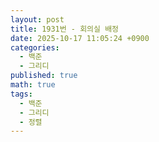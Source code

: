 ```yaml
---
layout: post
title: 1931번 - 회의실 배정
date: 2025-10-17 11:05:24 +0900
categories:
  - 백준
  - 그리디
published: true
math: true
tags:
  - 백준
  - 그리디
  - 정렬
---
```

